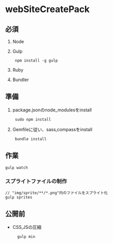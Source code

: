 # webSiteCreatePack

## 必須
1. Node
2. Gulp

		npm install -g gulp

3. Ruby
4. Bundler

## 準備
1. package.jsonのnode_modulesをinstall

		sudo npm install

2. Gemfileに従い、sass,compassをinstall

		bundle install

## 作業
	gulp watch

### スプライトファイルの制作
	// "img/sprite/**/*.png"内のファイルをスプライト化
	gulp sprites

## 公開前
* CSS,JSの圧縮

		gulp min

